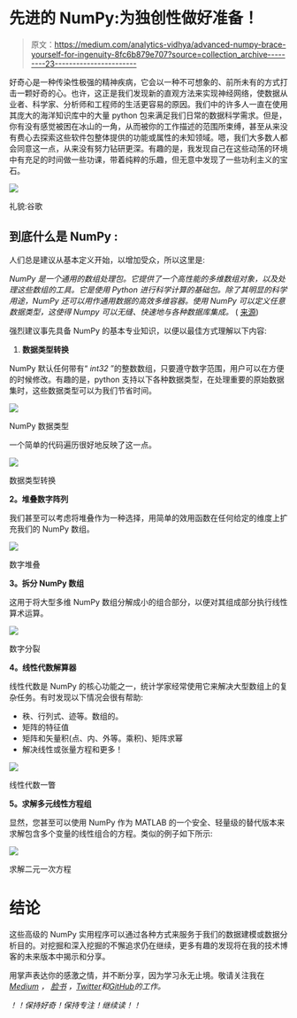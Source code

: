 # 先进的 NumPy:为独创性做好准备！

> 原文：<https://medium.com/analytics-vidhya/advanced-numpy-brace-yourself-for-ingenuity-8fc6b879e707?source=collection_archive---------23----------------------->

好奇心是一种传染性极强的精神疾病，它会以一种不可想象的、前所未有的方式打击一颗好奇的心。也许，这正是我们发现新的直观方法来实现神经网络，使数据从业者、科学家、分析师和工程师的生活更容易的原因。我们中的许多人一直在使用其庞大的海洋知识库中的大量 python 包来满足我们日常的数据科学需求。但是，你有没有感觉被困在冰山的一角，从而被你的工作描述的范围所束缚，甚至从来没有费心去探索这些软件包整体提供的功能或属性的未知领域。嗯，我们大多数人都会同意这一点，从来没有努力钻研更深。有趣的是，我发现自己在这些动荡的环境中有充足的时间做一些功课，带着纯粹的乐趣，但无意中发现了一些功利主义的宝石。

![](img/2626662114a4307f322a659724401d7e.png)

礼貌:谷歌

## 到底什么是 **NumPy** :

人们总是建议从基本定义开始，以增加受众，所以这里是:

*NumPy 是一个通用的数组处理包。它提供了一个高性能的多维数组对象，以及处理这些数组的工具。它是使用 Python 进行科学计算的基础包。除了其明显的科学用途，NumPy 还可以用作通用数据的高效多维容器。使用 NumPy 可以定义任意数据类型，这使得 Numpy 可以无缝、快速地与各种数据库集成。* ( [来源](https://www.geeksforgeeks.org/numpy-in-python-set-1-introduction/))

强烈建议事先具备 NumPy 的基本专业知识，以便以最佳方式理解以下内容:

1.  **数据类型转换**

NumPy 默认任何带有“ *int32* ”的整数数组，只要遵守数字范围，用户可以在方便的时候修改。有趣的是，python 支持以下各种数据类型，在处理重要的原始数据集时，这些数据类型可以为我们节省时间。

![](img/2d7e41877bfcf7d3ad163e89ca626ab4.png)

NumPy 数据类型

一个简单的代码遍历很好地反映了这一点。

![](img/948a4ae9109b6f87b07b9d09e6967d39.png)

数据类型转换

**2。堆叠数字阵列**

我们甚至可以考虑将堆叠作为一种选择，用简单的效用函数在任何给定的维度上扩充我们的 NumPy 数组。

![](img/e4ff2b466b941685918f6fc5de864d3b.png)

数字堆叠

**3。拆分 NumPy 数组**

这用于将大型多维 NumPy 数组分解成小的组合部分，以便对其组成部分执行线性算术运算。

![](img/ea8e0a3062291883a93a87896ad7756d.png)

数字分裂

**4。线性代数解算器**

线性代数是 NumPy 的核心功能之一，统计学家经常使用它来解决大型数组上的复杂任务。有时发现以下情况会很有帮助:

*   秩、行列式、迹等。数组的。
*   矩阵的特征值
*   矩阵和矢量积(点、内、外等。乘积)、矩阵求幂
*   解决线性或张量方程和更多！

![](img/3d572a525ec3df3568d2554e92f0204e.png)

线性代数一瞥

**5。求解多元线性方程组**

显然，您甚至可以使用 NumPy 作为 MATLAB 的一个安全、轻量级的替代版本来求解包含多个变量的线性组合的方程。类似的例子如下所示:

![](img/509dbed64c2d37b9191a1a3239f6d871.png)

求解二元一次方程

# **结论**

这些高级的 NumPy 实用程序可以通过各种方式来服务于我们的数据建模或数据分析目的。对挖掘和深入挖掘的不懈追求仍在继续，更多有趣的发现将在我的技术博客的未来版本中揭示和分享。

用掌声表达你的感激之情，并不断分享，因为学习永无止境。敬请关注我在 [*Medium*](/@Immaculate_sha2nk) *，* [*脸书*](https://www.facebook.com/TheSha2nk) *，*[*Twitter*](https://twitter.com/TheSha2nk)*和*[*GitHub*](https://github.com/Shashank545)*的工作。*

*！！保持好奇！保持专注！继续读！！*
